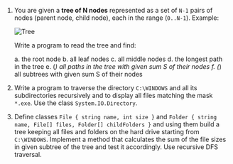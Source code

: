 1. You are given a **tree of N nodes** represented as a set of `N-1` pairs of nodes (parent node, child node), each in the range (`0..N-1`).
   Example:
   
   ![Tree](/images/Problem1_Tree.png)
   
   Write a program to read the tree and find:
   
   a. the root node
   b. all leaf nodes
   c. all middle nodes
   d. the longest path in the tree
   e. (*) all paths in the tree with given sum S of their nodes
   f. (*) all subtrees with given sum S of their nodes

2. Write a program to traverse the directory `C:\WINDOWS` and all its subdirectories recursively and to display all files matching the mask `*.exe`. Use the class `System.IO.Directory`.

3. Define classes `File { string name, int size }` and `Folder { string name, File[] files, Folder[] childFolders }` and using them build a tree keeping all files and folders on the hard drive starting from `C:\WINDOWS`. Implement a method that calculates the sum of the file sizes in given subtree of the tree and test it accordingly. Use recursive DFS traversal.
